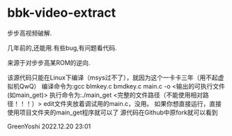 bbk-video-extract
=================

步步高视频破解.

几年前的,还能用.有些bug,有问题看代码.

来源于对步步高某ROM的逆向.

该源代码只能在Linux下编译（msys过不了），就因为这个一卡卡三年（用不起虚拟机QwQ）
编译命令为:gcc blmkey.c bmdkey.c main.c -o <输出的可执行文件(如main_get)>
执行命令为:./main_get <完整的文件路径（不能使用相对路径！！！）>
edit文件夹放着调试用的main.c，没用。
如果你想直接运行，直接使用项目文件夹的main_get程序就可以了
源代码在Github中原fork就可以看到

GreenYoshi
2022.12.20 23:01
